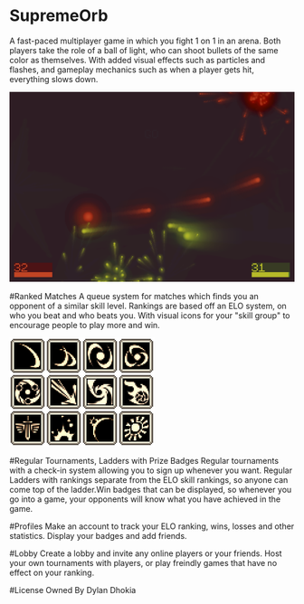 SupremeOrb
==========
A fast-paced multiplayer game in which you fight 1 on 1 in an arena. Both players take the role of a ball of light, who can shoot bullets of the same color as themselves. With added visual effects such as particles and flashes, and gameplay mechanics such as when a player gets hit, everything slows down.

[![Hello](https://raw.githubusercontent.com/DDDBOMBER/SupremeOrb/master/press/screenshot.png)](https://github.com/DDDBOMBER/SupremeOrb)

#Ranked Matches
  A queue system for matches which finds you an opponent of a similar skill level. Rankings are based off an ELO system, on who you beat and who beats you. With visual icons for your "skill group" to encourage people to play more and win.

 [![Hello](https://raw.githubusercontent.com/DDDBOMBER/SupremeOrb/master/press/rank_previews.png)](https://github.com/DDDBOMBER/SupremeOrb)
  
#Regular Tournaments, Ladders with Prize Badges
  Regular tournaments with a check-in system allowing you to sign up whenever you want. Regular Ladders with rankings separate from the ELO skill rankings, so anyone can come top of the ladder.Win badges that can be displayed, so whenever you go into a game, your opponents will know what you have achieved in the game.

#Profiles
  Make an account to track your ELO ranking, wins, losses and other statistics. Display your badges and add friends.
  
#Lobby
  Create a lobby and invite any online players or your friends. Host your own tournaments with players, or play freindly games that have no effect on your ranking.

#License
  Owned By Dylan Dhokia
